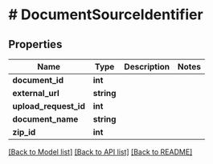 # # DocumentSourceIdentifier

## Properties

Name | Type | Description | Notes
------------ | ------------- | ------------- | -------------
**document_id** | **int** |  |
**external_url** | **string** |  |
**upload_request_id** | **int** |  |
**document_name** | **string** |  |
**zip_id** | **int** |  |

[[Back to Model list]](../../README.md#models) [[Back to API list]](../../README.md#endpoints) [[Back to README]](../../README.md)
